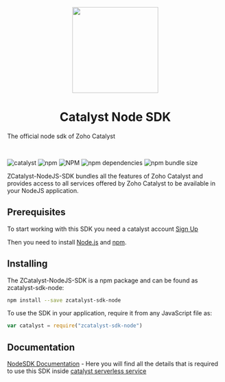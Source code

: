 <center>
    <a href="https://zoho.com/catalyst/">
        <img width="200" height="200" src="https://static.zohocdn.com/catalyst-cdn/img/Catalyst-Logo-857518f26c.svg">
    </a>
</center>

<center><h1>Catalyst Node SDK</h1></center>

<p>
  The official node sdk of Zoho Catalyst
</p>
<br>

![catalyst](https://img.shields.io/badge/%E2%9A%A1-catalyst-blue.svg)
![npm](https://img.shields.io/npm/v/zcatalyst-sdk-node.svg?color=blue)
![NPM](https://img.shields.io/npm/l/zcatalyst-sdk-node.svg?color=brightgreen)
![npm dependencies](https://img.shields.io/badge/dependencies-0-brightgreen)
![npm bundle size](https://img.shields.io/bundlephobia/minzip/zcatalyst-sdk-node?color=brightgreen)
<br>

ZCatalyst-NodeJS-SDK bundles all the features of Zoho Catalyst and provides access to all services offered by Zoho Catalyst to be available in your NodeJS application.

## Prerequisites

To start working with this SDK you need a catalyst account [Sign Up](https://catalyst.zoho.com/)

Then you need to install [Node.js](http://nodejs.org/) and [npm](https://npmjs.org/).

## Installing

The ZCatalyst-NodeJS-SDK is a npm package and can be found as zcatalyst-sdk-node:

```bash
npm install --save zcatalyst-sdk-node
```

To use the SDK in your application, require it from any JavaScript file as:

```javascript
var catalyst = require("zcatalyst-sdk-node")
```

## Documentation

[NodeSDK Documentation](https://docs-ea.catalyst.zoho.com/en/sdk/nodejs/v2/overview/) - Here you will find all the details that is required to use this SDK inside [catalyst serverless service](https://docs-ea.catalyst.zoho.com/en/serverless/)
